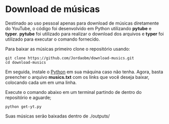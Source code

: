 # Download de músicas

Destinado ao uso pessoal apenas para download de músicas diretamente do YouTube, o código foi desenvolvido em Python utilizando **pytube** e **typer**. **pytube** foi utilizado para realizar o download dos arquivos e **typer** foi utilizado para executar o comando fornecido. 

Para baixar as músicas primeiro clone o repositório usando:

    git clone https://github.com/Jordaobm/download-musics.git
    cd download-musics


Em seguida, instale o [Python](https://www.python.org/downloads/) em sua máquina caso não tenha.
Agora, basta preencher o arquivo **musics.txt** com os links que você deseja baixar, colocando cada um em uma linha.

Execute o comando abaixo em um terminal partindo de dentro do repositório e aguarde;

    python get-yt.py

Suas músicas serão baixadas dentro de ./outputs/
